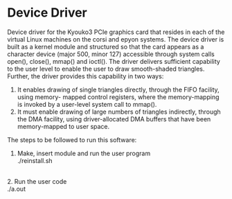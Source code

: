 # Device Driver
Device driver for the Kyouko3 PCIe graphics card that resides in each of the virtual Linux machines on the corsi and epyon systems. The device driver is built as a kernel module and structured so that the card appears as a character device (major 500, minor 127) accessible through system calls open(), close(), mmap() and ioctl(). The driver delivers sufficient capability to the user level to enable the user to draw smooth-shaded triangles. Further, the driver provides this capability in two ways:<br/>
1. It enables drawing of single triangles directly, through the FIFO facility, using memory- mapped control registers, where the memory-mapping is invoked by a user-level system call to mmap().<br/>
2. It must enable drawing of large numbers of triangles indirectly, through the DMA facility, using driver-allocated DMA buffers that have been memory-mapped to user space.<br/>

The steps to be followed to run this software:

1. Make, insert module and run the user program<br/>
./reinstall.sh
<br/>
2. Run the user code<br/>
./a.out
<br/>
